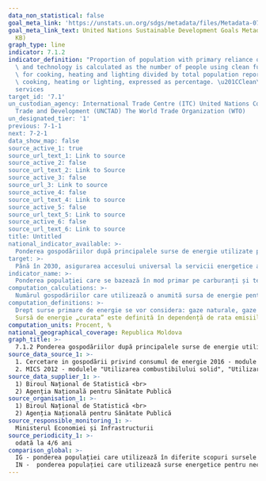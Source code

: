 ```yaml
---
data_non_statistical: false
goal_meta_link: 'https://unstats.un.org/sdgs/metadata/files/Metadata-07-01-02.pdf '
goal_meta_link_text: United Nations Sustainable Development Goals Metadata (PDF 232
  KB)
graph_type: line
indicator: 7.1.2
indicator_definition: "Proportion of population with primary reliance on clean fuels\
  \ and technology is calculated as the number of people using clean fuels and technologies\
  \ for cooking, heating and lighting divided by total population reporting that any\
  \ cooking, heating or lighting, expressed as percentage. \u201CClean\u201D is defined\
  services
target_id: '7.1'
un_custodian_agency: International Trade Centre (ITC) United Nations Conference on
  Trade and Development (UNCTAD) The World Trade Organization (WTO)
un_designated_tier: '1'
previous: 7-1-1
next: 7-2-1
data_show_map: false
source_active_1: true
source_url_text_1: Link to source
source_active_2: false
source_url_text_2: Link to Source
source_active_3: false
source_url_3: Link to source
source_active_4: false
source_url_text_4: Link to source
source_active_5: false
source_url_text_5: Link to source
source_active_6: false
source_url_text_6: Link to source
title: Untitled
national_indicator_available: >-
  Ponderea gospodăriilor după principalele surse de energie utilizate pentru necesitățile casnice (prepararea bucatelor, încălzire), %
target: >-
  Până în 2030, asigurarea accesului universal la servicii energetice accesibile, sigure și moderne
indicator_name: >-
  Ponderea populației care se bazează în mod primar pe carburanți și tehnologii curate
computation_calculations: >-
  Numărul gospodăriilor care utilizează o anumită sursa de energie pentru necesitățile casnice (precum prepararea bucatelor, încălzire)  raportat la numărul total al gospodăriilor care utilizează careva sursa de energie pentru necesitățile casnice.
computation_definitions: >-
  Drept surse primare de energie se vor considera: gaze naturale, gaze petroliere (lichefiate), energie electrică, lemne de foc, deșeuri agricole, biomasă, altele. Combustibilii solizi sunt considerați poluanți și ne-moderni, în timp ce combustibilii non-solizi sunt considerați "curați". Combustibili solizi (cum ar fi lemnul, cărbunele, deșeurile agricole) sau kerosenul asociat cu tehnologii / dispozitive ineficiente (foc deschis, sobe individuale, încălzitoare de spațiu sau lămpi) - sunt considerate surse de energie ineficiente pentru gătit, încălzire și iluminat și sunt asociate cu niveluri ridicate de poluare în interiorul gospodăriei.<br> 
  Sursă de energie „curata” este definită în dependență de rata emisiilor acestei surse de energii - a se vedea [Ghidul OMS privind calitatea aerului interior - arderea combustibililor casnici](https://www.who.int/airpollution/guidelines/household-fuel-combustion/en/) . [Baza de date OMS](http://apps.who.int/gho/data/node.main.SDGFUELS712?lang=en)
computation_units: Procent, %
national_geographical_coverage: Republica Moldova
graph_title: >-
  7.1.2 Ponderea gospodăriilor după principalele surse de energie utilizate pentru necesitățile casnice (prepararea bucatelor, încălzire), %
source_data_source_1: >-
  1. Cercetare in gospodării privind consumul de energie 2016 - module "Utilizarea gazelor naturale", "Plită electrică", "Tipul încălzirii"<br> 
  2. MICS 2012 - modulele "Utilizarea combustibilului solid", "Utilizarea combustibilului solid și locul de prepararea bucatelor"
source_data_supplier_1: >-
  1) Biroul Național de Statistică <br> 
  2) Agenția Națională pentru Sănătate Publică
source_organisation_1: >-
  1) Biroul Național de Statistică <br> 
  2) Agenția Națională pentru Sănătate Publică
source_responsible_monitoring_1: >-
  Ministerul Economiei și Infrastructurii
source_periodicity_1: >-
  odată la 4/6 ani
comparison_global: >-
  IG - ponderea populației care utilizează în diferite scopuri sursele „curate” de energie: pregătirea alimentelor, încălzirea locuințelor, iluminat; <br> 
  IN -  ponderea populației care utilizează surse energetice pentru necesități casnice pregătirea alimentelor si/sau încălzirea locuințelor, fără a face delimitare pe sursele ”curate” de energie (dată fiind lipsa definiției naționale în legislația în vigoare)
---
```

